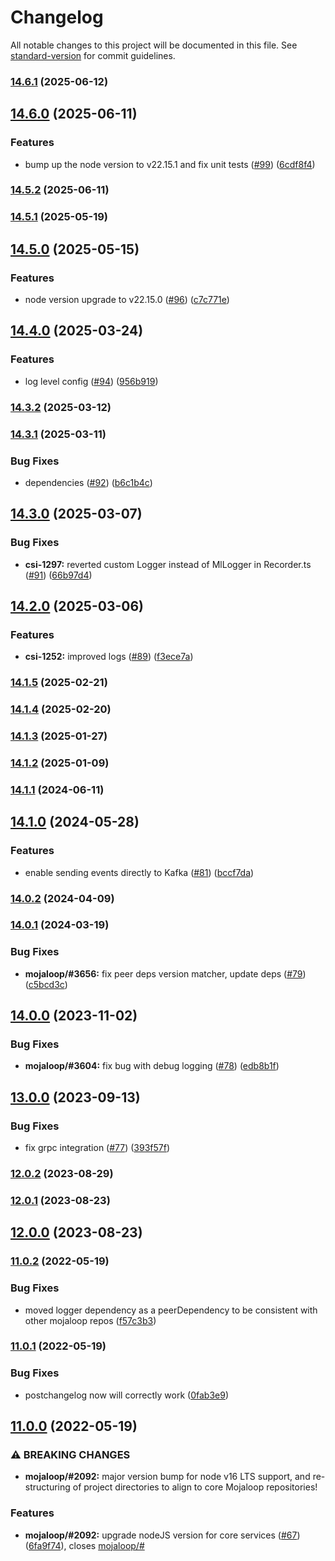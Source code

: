 # Changelog

All notable changes to this project will be documented in this file. See [standard-version](https://github.com/conventional-changelog/standard-version) for commit guidelines.

### [14.6.1](https://github.com/mojaloop/event-sdk/compare/v14.6.0...v14.6.1) (2025-06-12)

## [14.6.0](https://github.com/mojaloop/event-sdk/compare/v14.5.2...v14.6.0) (2025-06-11)


### Features

* bump up the node version to v22.15.1 and fix unit tests ([#99](https://github.com/mojaloop/event-sdk/issues/99)) ([6cdf8f4](https://github.com/mojaloop/event-sdk/commit/6cdf8f4b7377836cc07c670c0626e06f0a5830f3))

### [14.5.2](https://github.com/mojaloop/event-sdk/compare/v14.5.1...v14.5.2) (2025-06-11)

### [14.5.1](https://github.com/mojaloop/event-sdk/compare/v14.5.0...v14.5.1) (2025-05-19)

## [14.5.0](https://github.com/mojaloop/event-sdk/compare/v14.4.0...v14.5.0) (2025-05-15)


### Features

* node version upgrade to v22.15.0 ([#96](https://github.com/mojaloop/event-sdk/issues/96)) ([c7c771e](https://github.com/mojaloop/event-sdk/commit/c7c771e793b6521d373d2ffd8f3ff3c12cdc9bf3))

## [14.4.0](https://github.com/mojaloop/event-sdk/compare/v14.3.2...v14.4.0) (2025-03-24)


### Features

* log level config ([#94](https://github.com/mojaloop/event-sdk/issues/94)) ([956b919](https://github.com/mojaloop/event-sdk/commit/956b919d6033f14ec23c348e3902f7c89957790b))

### [14.3.2](https://github.com/mojaloop/event-sdk/compare/v14.3.1...v14.3.2) (2025-03-12)

### [14.3.1](https://github.com/mojaloop/event-sdk/compare/v14.3.0...v14.3.1) (2025-03-11)


### Bug Fixes

* dependencies ([#92](https://github.com/mojaloop/event-sdk/issues/92)) ([b6c1b4c](https://github.com/mojaloop/event-sdk/commit/b6c1b4c29e20199851610357c1b7a7669cf390aa))

## [14.3.0](https://github.com/mojaloop/event-sdk/compare/v14.2.0...v14.3.0) (2025-03-07)


### Bug Fixes

* **csi-1297:** reverted custom Logger instead of MlLogger in Recorder.ts ([#91](https://github.com/mojaloop/event-sdk/issues/91)) ([66b97d4](https://github.com/mojaloop/event-sdk/commit/66b97d4d671a7eb9cc8294742327e6625819d98c))

## [14.2.0](https://github.com/mojaloop/event-sdk/compare/v14.1.5...v14.2.0) (2025-03-06)


### Features

* **csi-1252:** improved logs ([#89](https://github.com/mojaloop/event-sdk/issues/89)) ([f3ece7a](https://github.com/mojaloop/event-sdk/commit/f3ece7aefd81f98f629c86f52326160cd0ed130a))

### [14.1.5](https://github.com/mojaloop/event-sdk/compare/v14.1.4...v14.1.5) (2025-02-21)

### [14.1.4](https://github.com/mojaloop/event-sdk/compare/v14.1.3...v14.1.4) (2025-02-20)

### [14.1.3](https://github.com/mojaloop/event-sdk/compare/v14.1.2...v14.1.3) (2025-01-27)

### [14.1.2](https://github.com/mojaloop/event-sdk/compare/v14.1.1...v14.1.2) (2025-01-09)

### [14.1.1](https://github.com/mojaloop/event-sdk/compare/v14.1.0...v14.1.1) (2024-06-11)

## [14.1.0](https://github.com/mojaloop/event-sdk/compare/v14.0.3-snapshot.4...v14.1.0) (2024-05-28)


### Features

* enable sending events directly to Kafka ([#81](https://github.com/mojaloop/event-sdk/issues/81)) ([bccf7da](https://github.com/mojaloop/event-sdk/commit/bccf7da76e3fc24ca1b590cb3b5b9729468f230a))

### [14.0.2](https://github.com/mojaloop/event-sdk/compare/v14.0.1...v14.0.2) (2024-04-09)

### [14.0.1](https://github.com/mojaloop/event-sdk/compare/v14.0.0...v14.0.1) (2024-03-19)


### Bug Fixes

* **mojaloop/#3656:** fix peer deps version matcher, update deps ([#79](https://github.com/mojaloop/event-sdk/issues/79)) ([c5bcd3c](https://github.com/mojaloop/event-sdk/commit/c5bcd3cc3a53d1e7e8f767c12fd2952713884ed4))

## [14.0.0](https://github.com/mojaloop/event-sdk/compare/v13.0.0...v14.0.0) (2023-11-02)


### Bug Fixes

* **mojaloop/#3604:** fix bug with debug logging ([#78](https://github.com/mojaloop/event-sdk/issues/78)) ([edb8b1f](https://github.com/mojaloop/event-sdk/commit/edb8b1fa7d5db9dbcdb4770c8c73fa8ae3fd05b6))

## [13.0.0](https://github.com/mojaloop/event-sdk/compare/v12.0.2...v13.0.0) (2023-09-13)


### Bug Fixes

* fix grpc integration ([#77](https://github.com/mojaloop/event-sdk/issues/77)) ([393f57f](https://github.com/mojaloop/event-sdk/commit/393f57fb7db8df896d075c8adf5683f5d8d3d7e8))

### [12.0.2](https://github.com/mojaloop/event-sdk/compare/v12.0.1...v12.0.2) (2023-08-29)

### [12.0.1](https://github.com/mojaloop/event-sdk/compare/v12.0.0...v12.0.1) (2023-08-23)

## [12.0.0](https://github.com/mojaloop/event-sdk/compare/v11.0.2...v12.0.0) (2023-08-23)

### [11.0.2](https://github.com/mojaloop/event-sdk/compare/v11.0.1...v11.0.2) (2022-05-19)


### Bug Fixes

* moved logger dependency as a peerDependency to be consistent with other mojaloop repos ([f57c3b3](https://github.com/mojaloop/event-sdk/commit/f57c3b3d93f71ada014cb048a4f269a54827da1e))

### [11.0.1](https://github.com/mojaloop/event-sdk/compare/v11.0.0...v11.0.1) (2022-05-19)


### Bug Fixes

* postchangelog now will correctly work ([0fab3e9](https://github.com/mojaloop/event-sdk/commit/0fab3e97e2c6d2894b2f8992cc750afe4777d840))

## [11.0.0](https://github.com/mojaloop/event-sdk/compare/v10.7.2...v11.0.0) (2022-05-19)


### ⚠ BREAKING CHANGES

* **mojaloop/#2092:** major version bump for node v16 LTS support, and re-structuring of project directories to align to core Mojaloop repositories!

### Features

* **mojaloop/#2092:** upgrade nodeJS version for core services ([#67](https://github.com/mojaloop/event-sdk/issues/67)) ([6fa9f74](https://github.com/mojaloop/event-sdk/commit/6fa9f74a54b7288f93244112528a22f39823cb98)), closes [mojaloop/#](https://github.com/mojaloop/project/issues/)
